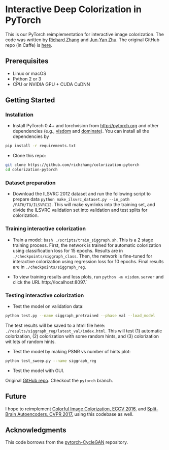 # Interactive Deep Colorization in PyTorch

This is our PyTorch reimplementation for interactive image colorization. The code was written by [Richard Zhang](https://github.com/richzhang) and [Jun-Yan Zhu](https://github.com/junyanz). The original GitHub repo (in Caffe) is [here](https://richzhang.github.io/ideepcolor/).

## Prerequisites
- Linux or macOS
- Python 2 or 3
- CPU or NVIDIA GPU + CUDA CuDNN

## Getting Started
### Installation
- Install PyTorch 0.4+ and torchvision from http://pytorch.org and other dependencies (e.g., [visdom](https://github.com/facebookresearch/visdom) and [dominate](https://github.com/Knio/dominate)). You can install all the dependencies by
```bash
pip install -r requirements.txt
```
- Clone this repo:
```bash
git clone https://github.com/richzhang/colorization-pytorch
cd colorization-pytorch
```

### Dataset preparation
- Download the ILSVRC 2012 dataset and run the following script to prepare data
```python make_ilsvrc_dataset.py --in_path /PATH/TO/ILSVRC12```. This will make symlinks into the training set, and divide the ILSVRC validation set into validation and test splits for colorization.

### Training interactive colorization
- Train a model: ```bash ./scripts/train_siggraph.sh```. This is a 2 stage training process. First, the network is trained for automatic colorization using classification loss for 15 epochs. Results are in `./checkpoints/siggraph_class`. Then, the network is fine-tuned for interactive colorization using regression loss for 10 epochs. Final results are in `./checkpoints/siggraph_reg`.

- To view training results and loss plots, run `python -m visdom.server` and click the URL http://localhost:8097.`

### Testing interactive colorization
- Test the model on validation data:
```bash
python test.py --name siggraph_pretrained --phase val --load_model
```
The test results will be saved to a html file here: `./results/siggraph_reg/latest_val/index.html`. This will test (1) automatic colorization, (2) colorization with some random hints, and (3) colorization wit lots of random hints.

- Test the model by making PSNR vs number of hints plot:
```bash
python test_sweep.py --name siggraph_reg 
```

- Test the model with GUI.

Original [GitHub repo](https://github.com/junyanz/interactive-deep-colorization). Checkout the `pytorch` branch.

## Future

I hope to reimplement [Colorful Image Colorization, ECCV 2016.](https://github.com/richzhang/colorization) and [Split-Brain Autoencoders, CVPR 2017.](https://github.com/richzhang/splitbrainauto) using this codebase as well.

## Acknowledgments
This code borrows from the [pytorch-CycleGAN](https://github.com/junyanz/pytorch-CycleGAN-and-pix2pix) repository.
